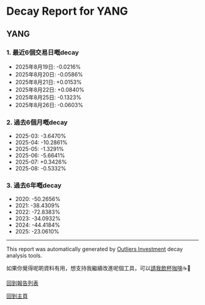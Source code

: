 # Decay Report for YANG

## YANG

### 1. 最近6個交易日嘅decay

- 2025年8月19日: -0.0216%
- 2025年8月20日: -0.0586%
- 2025年8月21日: +0.0153%
- 2025年8月22日: +0.0840%
- 2025年8月25日: -0.1323%
- 2025年8月26日: -0.0603%

### 2. 過去6個月嘅decay

- 2025-03: -3.6470%
- 2025-04: -10.2861%
- 2025-05: -1.3291%
- 2025-06: -5.6641%
- 2025-07: +0.3426%
- 2025-08: -0.5332%

### 3. 過去6年嘅decay

- 2020: -50.2656%
- 2021: -38.4309%
- 2022: -72.8383%
- 2023: -34.0932%
- 2024: -44.4184%
- 2025: -23.0610%

------------------------------
This report was automatically generated by [Outliers Investment](https://outliersecon.github.io/Outliers-Investment/) decay analysis tools.

如果你覺得呢啲資料有用，想支持我繼續改進呢個工具，可以[請我飲杯咖啡](https://buymeacoffee.com/outliersecon)☕🙏

[回到報告列表](https://outliersecon.github.io/Outliers-Investment/reports/reports_public)

[回到主頁](https://outliersecon.github.io/Outliers-Investment/)